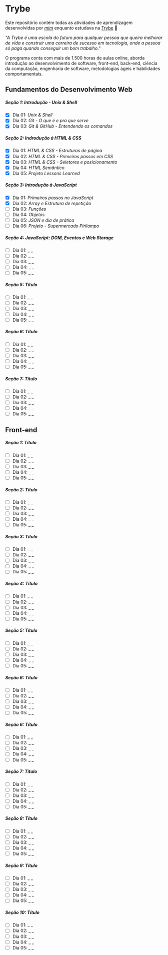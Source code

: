 # Trybe

Este repositório contém todas as atividades de aprendizagem desenvolvidas por _[mim](https://www.linkedin.com/in/mateus-da-silva-santos/)_ enquanto estudava na [Trybe](https://www.betrybe.com/) 🚀

_"A Trybe é uma escola do futuro para qualquer pessoa que queira melhorar de vida e construir uma carreira de sucesso em tecnologia, onde a pessoa só paga quando conseguir um bom trabalho."_

O programa conta com mais de 1.500 horas de aulas online, aborda introdução ao desenvolvimento de software, front-end, back-end, ciência da computação, engenharia de software, metodologias ágeis e habilidades comportamentais.

## Fundamentos do Desenvolvimento Web

##### Seção 1: Introdução - Unix & Shell

- [x] Dia 01: _Unix & Shell_
- [x] Dia 02: _Git - O que é e pra que serve_
- [x] Dia 03: _Git & GitHub - Entendendo os comandos_

##### Seção 2: Indrodução à HTML & CSS

- [x] Dia 01: _HTML & CSS - Estruturas de página_
- [x] Dia 02: _HTML & CSS - Primeiros passos em CSS_
- [x] Dia 03: _HTML & CSS - Seletores e posicionamento_
- [x] Dia 04: _HTML Semântico_
- [x] Dia 05: _Projeto Lessons Learned_

##### Seção 3: Introdução à JavaScript

- [x] Dia 01: _Primeiros passos no JavaScript_
- [x] Dia 02: _Array e Estrutura de repetição_
- [ ] Dia 03: _Funções_
- [ ] Dia 04: _Objetos_
- [ ] Dia 05: _JSON e dia de prática_
- [ ] Dia 06: _Projeto - Supermercado Pirilampo_

##### Seção 4: JavaScript: DOM, Eventos e Web Storage

- [ ] Dia 01: _ _
- [ ] Dia 02: _ _
- [ ] Dia 03: _ _
- [ ] Dia 04: _ _
- [ ] Dia 05: _ _

##### Seção 5: Título

- [ ] Dia 01: _ _
- [ ] Dia 02: _ _
- [ ] Dia 03: _ _
- [ ] Dia 04: _ _
- [ ] Dia 05: _ _

##### Seção 6: Título

- [ ] Dia 01: _ _
- [ ] Dia 02: _ _
- [ ] Dia 03: _ _
- [ ] Dia 04: _ _
- [ ] Dia 05: _ _

##### Seção 7: Título

- [ ] Dia 01: _ _
- [ ] Dia 02: _ _
- [ ] Dia 03: _ _
- [ ] Dia 04: _ _
- [ ] Dia 05: _ _

## Front-end

##### Seção 1: Título

- [ ] Dia 01: _ _
- [ ] Dia 02: _ _
- [ ] Dia 03: _ _
- [ ] Dia 04: _ _
- [ ] Dia 05: _ _

##### Seção 2: Título

- [ ] Dia 01: _ _
- [ ] Dia 02: _ _
- [ ] Dia 03: _ _
- [ ] Dia 04: _ _
- [ ] Dia 05: _ _

##### Seção 3: Título

- [ ] Dia 01: _ _
- [ ] Dia 02: _ _
- [ ] Dia 03: _ _
- [ ] Dia 04: _ _
- [ ] Dia 05: _ _

##### Seção 4: Título

- [ ] Dia 01: _ _
- [ ] Dia 02: _ _
- [ ] Dia 03: _ _
- [ ] Dia 04: _ _
- [ ] Dia 05: _ _

##### Seção 5: Título

- [ ] Dia 01: _ _
- [ ] Dia 02: _ _
- [ ] Dia 03: _ _
- [ ] Dia 04: _ _
- [ ] Dia 05: _ _

##### Seção 6: Título

- [ ] Dia 01: _ _
- [ ] Dia 02: _ _
- [ ] Dia 03: _ _
- [ ] Dia 04: _ _
- [ ] Dia 05: _ _

##### Seção 6: Título

- [ ] Dia 01: _ _
- [ ] Dia 02: _ _
- [ ] Dia 03: _ _
- [ ] Dia 04: _ _
- [ ] Dia 05: _ _

##### Seção 7: Título

- [ ] Dia 01: _ _
- [ ] Dia 02: _ _
- [ ] Dia 03: _ _
- [ ] Dia 04: _ _
- [ ] Dia 05: _ _

##### Seção 8: Título

- [ ] Dia 01: _ _
- [ ] Dia 02: _ _
- [ ] Dia 03: _ _
- [ ] Dia 04: _ _
- [ ] Dia 05: _ _

##### Seção 9: Título

- [ ] Dia 01: _ _
- [ ] Dia 02: _ _
- [ ] Dia 03: _ _
- [ ] Dia 04: _ _
- [ ] Dia 05: _ _

##### Seção 10: Título

- [ ] Dia 01: _ _
- [ ] Dia 02: _ _
- [ ] Dia 03: _ _
- [ ] Dia 04: _ _
- [ ] Dia 05: _ _
